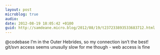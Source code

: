 ```yaml
---
layout: post
microblog: true
audio: 
date: 2012-08-19 18:05:42 +0100
guid: http://samdeane.micro.blog/2012/08/19/t237233893533683712.html
---
```

@codebase I’m in the Outer Hebrides, so my connection isn’t the best! git/svn access seems unusully slow for me though - web access is fine
